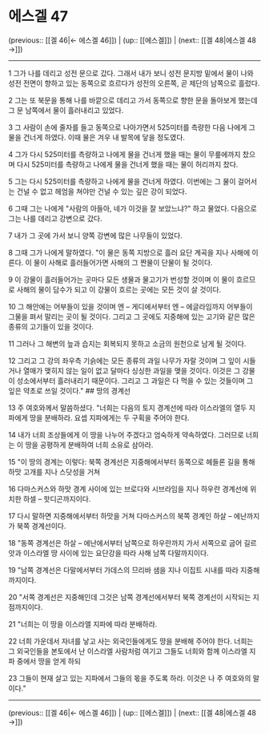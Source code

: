# 에스겔 47

(previous:: [[겔 46|← 에스겔 46]]) | (up:: [[에스겔]]) | (next:: [[겔 48|에스겔 48 →]])

***




1 
그가 나를 데리고 성전 문으로 갔다. 그래서 내가 보니 성전 문지방 밑에서 물이 나와 성전 전면이 향하고 있는 동쪽으로 흐르다가 성전의 오른쪽, 곧 제단의 남쪽으로 흘렀다. 



2 
그는 또 북문을 통해 나를 바깥으로 데리고 가서 동쪽으로 향한 문을 돌아보게 했는데 그 문 남쪽에서 물이 흘러내리고 있었다. 



3 
그 사람이 손에 줄자를 들고 동쪽으로 나아가면서 525미터를 측량한 다음 나에게 그 물을 건너게 하였다. 이때 물은 겨우 내 발목에 닿을 정도였다. 



4 
그가 다시 525미터를 측량하고 나에게 물을 건너게 했을 때는 물이 무릎에까지 찼으며 다시 525미터를 측량하고 나에게 물을 건너게 했을 때는 물이 허리까지 찼다. 



5 
그는 다시 525미터를 측량하고 나에게 물을 건너게 하였다. 이번에는 그 물이 걸어서는 건널 수 없고 헤엄을 쳐야만 건널 수 있는 깊은 강이 되었다. 



6 
그때 그는 나에게 "사람의 아들아, 네가 이것을 잘 보았느냐?" 하고 물었다. 다음으로 그는 나를 데리고 강변으로 갔다. 



7 
내가 그 곳에 가서 보니 양쪽 강변에 많은 나무들이 있었다. 



8 
그때 그가 나에게 말하였다. "이 물은 동쪽 지방으로 흘러 요단 계곡을 지나 사해에 이른다. 이 물이 사해로 흘러들어가면 사해의 그 짠물이 단물이 될 것이다. 



9 
이 강물이 흘러들어가는 곳마다 모든 생물과 물고기가 번성할 것이며 이 물이 흐르므로 사해의 물이 담수가 되고 이 강물이 흐르는 곳에는 모든 것이 살 것이다. 



10 
그 해안에는 어부들이 있을 것이며 엔 – 게디에서부터 엔 – 에글라임까지 어부들이 그물을 펴서 말리는 곳이 될 것이다. 그리고 그 곳에도 지중해에 있는 고기와 같은 많은 종류의 고기들이 있을 것이다. 



11 
그러나 그 해변의 늪과 습지는 회복되지 못하고 소금의 원천으로 남게 될 것이다. 



12 
그리고 그 강의 좌우측 기슭에는 모든 종류의 과일 나무가 자랄 것이며 그 잎이 시들거나 열매가 맺히지 않는 일이 없고 달마다 싱싱한 과일을 맺을 것이다. 이것은 그 강물이 성소에서부터 흘러내리기 때문이다. 그리고 그 과일은 다 먹을 수 있는 것들이며 그 잎은 약초로 쓰일 것이다." ## 땅의 경계선 



13 
주 여호와께서 말씀하셨다. "너희는 다음의 토지 경계선에 따라 이스라엘의 열두 지파에게 땅을 분배하라. 요셉 지파에게는 두 구획을 주어야 한다. 



14 
내가 너희 조상들에게 이 땅을 나누어 주겠다고 엄숙하게 약속하였다. 그러므로 너희는 이 땅을 공평하게 분배하여 너희 소유로 삼아라. 



15 
"이 땅의 경계는 이렇다: 북쪽 경계선은 지중해에서부터 동쪽으로 헤들론 길을 통해 하맛 고개를 지나 스닷성을 거쳐 



16 
다마스커스와 하맛 경계 사이에 있는 브로다와 시브라임을 지나 하우란 경계선에 위치한 하셀 – 핫디곤까지이다. 



17 
다시 말하면 지중해에서부터 하맛을 거쳐 다마스커스의 북쪽 경계인 하살 – 에난까지가 북쪽 경계선이다. 



18 
"동쪽 경계선은 하살 – 에난에서부터 남쪽으로 하우란까지 가서 서쪽으로 굽어 길르앗과 이스라엘 땅 사이에 있는 요단강을 따라 사해 남쪽 다말까지이다. 



19 
"남쪽 경계선은 다말에서부터 가데스의 므리바 샘을 지나 이집트 시내를 따라 지중해까지이다. 



20 
"서쪽 경계선은 지중해인데 그것은 남쪽 경계선에서부터 북쪽 경계선이 시작되는 지점까지이다. 



21 
"너희는 이 땅을 이스라엘 지파에 따라 분배하라. 



22 
너희 가운데서 자녀를 낳고 사는 외국인들에게도 땅을 분배해 주어야 한다. 너희는 그 외국인들을 본토에서 난 이스라엘 사람처럼 여기고 그들도 너희와 함께 이스라엘 지파 중에서 땅을 얻게 하되 



23 
그들이 현재 살고 있는 지파에서 그들의 몫을 주도록 하라. 이것은 나 주 여호와의 말이다."

***

(previous:: [[겔 46|← 에스겔 46]]) | (up:: [[에스겔]]) | (next:: [[겔 48|에스겔 48 →]])
